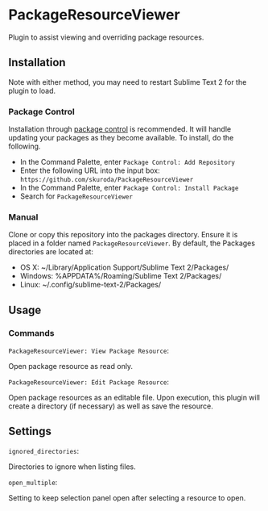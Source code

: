 # PackageResourceViewer
Plugin to assist viewing and overriding package resources.

## Installation
Note with either method, you may need to restart Sublime Text 2 for the plugin to load.

### Package Control
Installation through [package control](http://wbond.net/sublime_packages/package_control) is recommended. It will handle updating your packages as they become available. To install, do the following.

* In the Command Palette, enter `Package Control: Add Repository`
* Enter the following URL into the input box: `https://github.com/skuroda/PackageResourceViewer`
* In the Command Palette, enter `Package Control: Install Package`
* Search for `PackageResourceViewer`

### Manual
Clone or copy this repository into the packages directory. Ensure it is placed in a folder named `PackageResourceViewer`. By default, the Packages directories are located at:

* OS X: ~/Library/Application Support/Sublime Text 2/Packages/
* Windows: %APPDATA%/Roaming/Sublime Text 2/Packages/
* Linux: ~/.config/sublime-text-2/Packages/

## Usage
### Commands
`PackageResourceViewer: View Package Resource`:

Open package resource as read only.

`PackageResourceViewer: Edit Package Resource`:

Open package resources as an editable file. Upon execution, this plugin will create a directory (if necessary) as well as save the resource.

## Settings
`ignored_directories`:

Directories to ignore when listing files.

`open_multiple`:

Setting to keep selection panel open after selecting a resource to open.